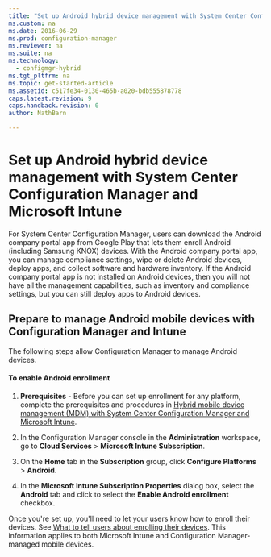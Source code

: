 ```yaml
---
title: "Set up Android hybrid device management with System Center Configuration Manager and Microsoft Intune"
ms.custom: na
ms.date: 2016-06-29
ms.prod: configuration-manager
ms.reviewer: na
ms.suite: na
ms.technology: 
  - configmgr-hybrid
ms.tgt_pltfrm: na
ms.topic: get-started-article
ms.assetid: c517fe34-0130-465b-a020-bdb555878778
caps.latest.revision: 9
caps.handback.revision: 0
author: NathBarn

---
```

# Set up Android hybrid device management with System Center Configuration Manager and Microsoft Intune
For System Center Configuration Manager, users can download the Android company portal app from Google Play that lets them enroll Android (including Samsung KNOX) devices. With the Android company portal app, you can manage compliance settings, wipe or delete Android devices, deploy apps, and collect software and hardware inventory. If the Android company portal app is not installed on Android devices, then you will not have all the management capabilities, such as inventory and compliance settings, but you can still deploy apps to Android devices.  
  
## Prepare to manage Android mobile devices with Configuration Manager and Intune  
 The following steps allow Configuration Manager to manage Android devices.  
  
#### To enable Android enrollment  
  
1.  **Prerequisites** - Before you can set up enrollment for any platform, complete the prerequisites and procedures in [Hybrid mobile device management (MDM) with System Center Configuration Manager and Microsoft Intune](../../mdm/plan-design/hybrid-mobile-device-management.md).  
  
2.  In the Configuration Manager console in the **Administration** workspace, go to **Cloud Services** > **Microsoft Intune Subscription**.  
  
3.  On the **Home** tab in the **Subscription** group, click **Configure Platforms** > **Android**.  
  
4.  In the **Microsoft Intune Subscription Properties** dialog box, select the **Android** tab and click to select the **Enable Android enrollment** checkbox.  
  
 Once you're set up, you'll need to let your users know how to enroll their devices. See [What to tell users about enrolling their devices](https://technet.microsoft.com/library/dn948527.aspx). This information applies to both Microsoft Intune and Configuration Manager-managed mobile devices.
